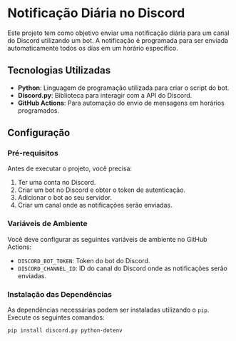 # Notificação Diária no Discord

Este projeto tem como objetivo enviar uma notificação diária para um canal do Discord utilizando um bot. A notificação é programada para ser enviada automaticamente todos os dias em um horário específico.

## Tecnologias Utilizadas

- **Python**: Linguagem de programação utilizada para criar o script do bot.
- **Discord.py**: Biblioteca para interagir com a API do Discord.
- **GitHub Actions**: Para automação do envio de mensagens em horários programados.

## Configuração

### Pré-requisitos

Antes de executar o projeto, você precisa:

1. Ter uma conta no Discord.
2. Criar um bot no Discord e obter o token de autenticação.
3. Adicionar o bot ao seu servidor.
4. Criar um canal onde as notificações serão enviadas.

### Variáveis de Ambiente

Você deve configurar as seguintes variáveis de ambiente no GitHub Actions:

- `DISCORD_BOT_TOKEN`: Token do bot do Discord.
- `DISCORD_CHANNEL_ID`: ID do canal do Discord onde as notificações serão enviadas.

### Instalação das Dependências

As dependências necessárias podem ser instaladas utilizando o `pip`. Execute os seguintes comandos:

```bash
pip install discord.py python-dotenv
